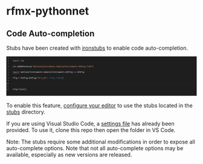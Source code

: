 # rfmx-pythonnet

## Code Auto-completion
Stubs have been created with [ironstubs](https://github.com/gtalarico/ironpython-stubs) to enable code auto-completion.

![](doc/codeautocomplete.gif)

To enable this feature, [configure your editor](https://github.com/gtalarico/ironpython-stubs/wiki) to use the stubs located in the [stubs](https://github.com/NISystemsEngineering/rfmx-pythonnet/tree/master/stubs/) directory.

If you are using Visual Studio Code, a [settings file](https://github.com/NISystemsEngineering/rfmx-pythonnet/tree/master/.vscode) has already been provided. To use it, clone this repo then open the folder in VS Code. 

Note: The stubs require some additional modifications in order to expose all auto-complete options. Note that not all auto-complete options may be available, especially as new versions are released.